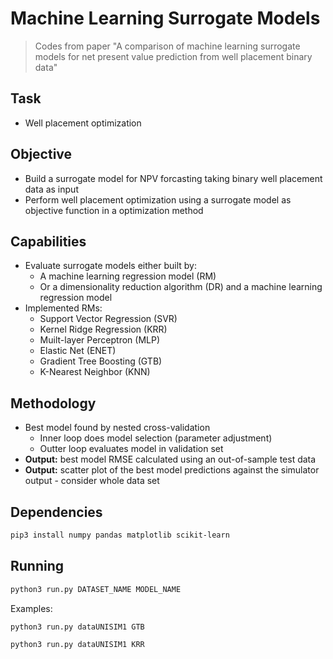 # Machine Learning Surrogate Models
> Codes from paper "A comparison of machine learning surrogate models for net present value prediction from well placement binary data"

## Task
- Well placement optimization

## Objective 
- Build a surrogate model for NPV forcasting taking binary well placement data as input
- Perform well placement optimization using a surrogate model as objective function in a optimization method

## Capabilities
- Evaluate surrogate models either built by:
  - A machine learning regression model (RM)
  - Or a dimensionality reduction algorithm (DR) and a machine learning regression model
- Implemented RMs:
  - Support Vector Regression (SVR)
  - Kernel Ridge Regression (KRR)
  - Muilt-layer Perceptron (MLP)
  - Elastic Net (ENET)
  - Gradient Tree Boosting (GTB)
  - K-Nearest Neighbor (KNN)

## Methodology
- Best model found by nested cross-validation
  - Inner loop does model selection (parameter adjustment)
  - Outter loop evaluates model in validation set
 - **Output:** best model RMSE calculated using an out-of-sample test data
 - **Output:** scatter plot of the best model predictions against the simulator output - consider whole data set

## Dependencies

```bash
pip3 install numpy pandas matplotlib scikit-learn
```

## Running

```bash
python3 run.py DATASET_NAME MODEL_NAME
```

Examples:
```bash
python3 run.py dataUNISIM1 GTB 
```

```bash
python3 run.py dataUNISIM1 KRR 
```

